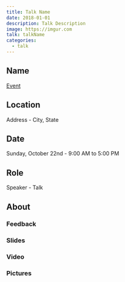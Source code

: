 ```yaml
---
title: Talk Name
date: 2018-01-01
description: Talk Description
image: https://imgur.com
talk: talkName
categories:
  - talk
---
```


## Name

[Event](https://google.com)

## Location

Address - City, State

## Date

Sunday, October 22nd - 9:00 AM to 5:00 PM

## Role

Speaker - Talk

## About

### Feedback

### Slides

### Video

### Pictures
